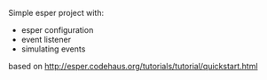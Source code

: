 Simple esper project with:
* esper configuration
* event listener 
* simulating events

based on http://esper.codehaus.org/tutorials/tutorial/quickstart.html

